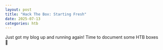 ```yaml
---
layout: post
title: "Hack The Box: Starting Fresh"
date: 2025-07-13
categories: htb
---
```


Just got my blog up and running again! Time to document some HTB boxes 🚀

